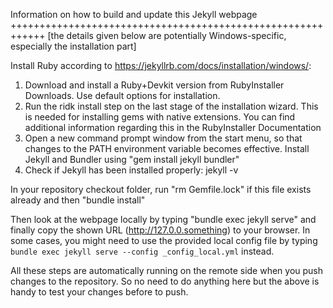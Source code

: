 Information on how to build and update this Jekyll webpage 
++++++++++++++++++++++++++++++++++++++++++++++++++++++++++++
[the details given below are potentially Windows-specific, especially the installation part]


Install Ruby according to https://jekyllrb.com/docs/installation/windows/:

   1) Download and install a Ruby+Devkit version from RubyInstaller Downloads. Use default options for installation.
   2) Run the ridk install step on the last stage of the installation wizard. This is needed for installing gems with native extensions. You can find additional information regarding this in the RubyInstaller Documentation
   3) Open a new command prompt window from the start menu, so that changes to the PATH environment variable becomes effective. Install Jekyll and Bundler using "gem install jekyll bundler"
   4) Check if Jekyll has been installed properly: jekyll -v
   
   
In your repository checkout folder, run
   "rm Gemfile.lock" if this file exists already and then
   "bundle install"
   
Then look at the webpage locally by typing
   "bundle exec jekyll serve"
and finally copy the shown URL (http://127.0.0.something) to your browser. In some cases, you might need to use the provided local config file by typing `bundle exec jekyll serve --config _config_local.yml` instead.

All these steps are automatically running on the remote side when you push changes to the repository. So no need to do anything here but the above is handy to test your changes before to push.
